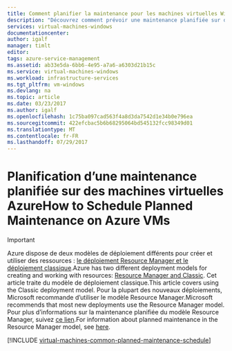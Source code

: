 ```yaml
---
title: Comment planifier la maintenance pour les machines virtuelles Windows dans Azure | Microsoft Docs
description: "Découvrez comment prévoir une maintenance planifiée sur des machines virtuelles Azure."
services: virtual-machines-windows
documentationcenter: 
author: igalf
manager: timlt
editor: 
tags: azure-service-management
ms.assetid: ab33e5da-6bb6-4e95-a7a6-a6303d21b15c
ms.service: virtual-machines-windows
ms.workload: infrastructure-services
ms.tgt_pltfrm: vm-windows
ms.devlang: na
ms.topic: article
ms.date: 03/23/2017
ms.author: igalf
ms.openlocfilehash: 1c75ba097cad563f4a8d3da7542d1e34b0e796ea
ms.sourcegitcommit: 422efcbac5b6b68295064bd545132fcc98349d01
ms.translationtype: MT
ms.contentlocale: fr-FR
ms.lasthandoff: 07/29/2017
---
```

# <a name="how-to-schedule-planned-maintenance-on-azure-vms"></a><span data-ttu-id="d5f95-103">Planification d’une maintenance planifiée sur des machines virtuelles Azure</span><span class="sxs-lookup"><span data-stu-id="d5f95-103">How to Schedule Planned Maintenance on Azure VMs</span></span>
> [!IMPORTANT]
> <span data-ttu-id="d5f95-104">Azure dispose de deux modèles de déploiement différents pour créer et utiliser des ressources : [le déploiement Resource Manager et le déploiement classique](../../../resource-manager-deployment-model.md).</span><span class="sxs-lookup"><span data-stu-id="d5f95-104">Azure has two different deployment models for creating and working with resources: [Resource Manager and Classic](../../../resource-manager-deployment-model.md).</span></span> <span data-ttu-id="d5f95-105">Cet article traite du modèle de déploiement classique.</span><span class="sxs-lookup"><span data-stu-id="d5f95-105">This article covers using the Classic deployment model.</span></span> <span data-ttu-id="d5f95-106">Pour la plupart des nouveaux déploiements, Microsoft recommande d’utiliser le modèle Resource Manager.</span><span class="sxs-lookup"><span data-stu-id="d5f95-106">Microsoft recommends that most new deployments use the Resource Manager model.</span></span> <span data-ttu-id="d5f95-107">Pour plus d’informations sur la maintenance planifiée du modèle Resource Manager, suivez [ce lien](../planned-maintenance.md?toc=%2fazure%2fvirtual-machines%2fwindows%2ftoc.json).</span><span class="sxs-lookup"><span data-stu-id="d5f95-107">For information about planned maintenance in the Resource Manager model, see [here](../planned-maintenance.md?toc=%2fazure%2fvirtual-machines%2fwindows%2ftoc.json).</span></span>

[!INCLUDE [virtual-machines-common-planned-maintenance-schedule](../../../../includes/virtual-machines-common-planned-maintenance-schedule.md)]
